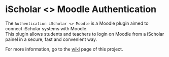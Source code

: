 # iScholar <> Moodle Authentication

The `Authentication iScholar <> Moodle` is a Moodle plugin aimed to connect iScholar systems with Moodle.
<br/>This plugin allows students and teachers to login on Moodle from a iScholar painel in a secure, fast and convenient way. 

For more information, go to the [wiki](https://github.com/SistemaiScholar/moodle-auth_ischolar/wiki) page of this project.
